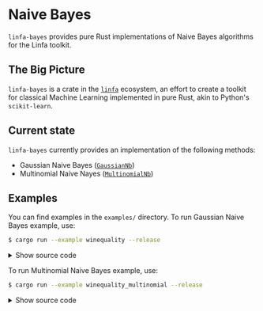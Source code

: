 # Naive Bayes

`linfa-bayes` provides pure Rust implementations of Naive Bayes algorithms for the Linfa toolkit.

## The Big Picture

`linfa-bayes` is a crate in the [`linfa`](https://crates.io/crates/linfa) ecosystem, an effort to create a toolkit for classical Machine Learning implemented in pure Rust, akin to Python's `scikit-learn`.

## Current state

`linfa-bayes` currently provides an implementation of the following methods: 

- Gaussian Naive Bayes ([`GaussianNb`](crate::GaussianNb))
- Multinomial Naive Nayes ([`MultinomialNb`](crate::GaussianNb))

## Examples

You can find examples in the `examples/` directory. To run Gaussian Naive Bayes example, use:

```bash
$ cargo run --example winequality --release
```

<details>
<summary style="cursor: pointer; display:list-item;">
Show source code
</summary>

```rust, no_run
use linfa::metrics::ToConfusionMatrix;
use linfa::traits::{Fit, Predict};
use linfa_bayes::{GaussianNb, Result};

// Read in the dataset and convert targets to binary data
let (train, valid) = linfa_datasets::winequality()
    .map_targets(|x| if *x > 6 { "good" } else { "bad" })
    .split_with_ratio(0.9);

// Train the model
let model = GaussianNb::params().fit(&train)?;

// Predict the validation dataset
let pred = model.predict(&valid);

// Construct confusion matrix
let cm = pred.confusion_matrix(&valid)?;

// classes    | bad        | good      
// bad        | 130        | 12        
// good       | 7          | 10    
//
// accuracy 0.8805031, MCC 0.45080978
println!("{:?}", cm);
println!("accuracy {}, MCC {}", cm.accuracy(), cm.mcc());
# Result::Ok(())
```
</details>

To run Multinomial Naive Bayes example, use:

```bash
$ cargo run --example winequality_multinomial --release
```

<details>
<summary style="cursor: pointer; display:list-item;">
Show source code
</summary>

```rust, no_run
use linfa::metrics::ToConfusionMatrix;
use linfa::traits::{Fit, Predict};
use linfa_bayes::{MultinomialNb, Result};

// Read in the dataset and convert targets to binary data
let (train, valid) = linfa_datasets::winequality()
    .map_targets(|x| if *x > 6 { "good" } else { "bad" })
    .split_with_ratio(0.9);

// Train the model
let model = MultinomialNb::params().fit(&train)?;

// Predict the validation dataset
let pred = model.predict(&valid);

// Construct confusion matrix
let cm = pred.confusion_matrix(&valid)?;
// classes    | bad        | good      
// bad        | 88         | 54        
// good       | 10         | 7         

// accuracy 0.5974843, MCC 0.02000631
println!("{:?}", cm);
println!("accuracy {}, MCC {}", cm.accuracy(), cm.mcc());
# Result::Ok(())
```
</details>
